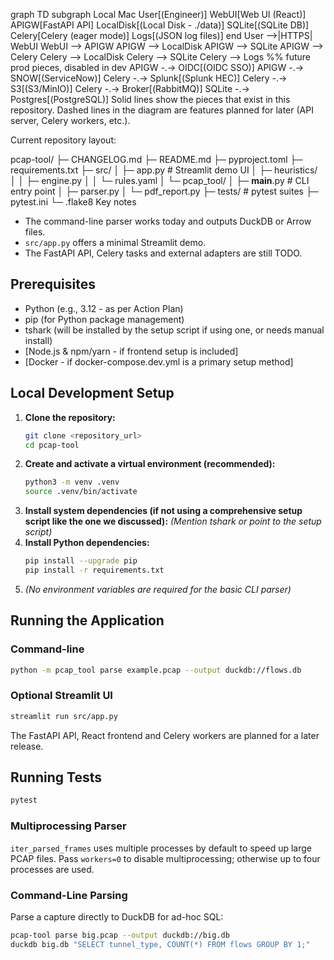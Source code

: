 graph TD
    subgraph Local Mac
        User[(Engineer)]
        WebUI[Web UI (React)]
        APIGW[FastAPI API]
        LocalDisk[(Local Disk - ./data)]
        SQLite[(SQLite DB)]
        Celery[Celery (eager mode)]
        Logs[(JSON log files)]
    end
    User -->|HTTPS| WebUI
    WebUI --> APIGW
    APIGW --> LocalDisk
    APIGW --> SQLite
    APIGW --> Celery
    Celery --> LocalDisk
    Celery --> SQLite
    Celery --> Logs
    %% future prod pieces, disabled in dev
    APIGW -.-> OIDC[(OIDC SSO)]
    APIGW -.-> SNOW[(ServiceNow)]
    Celery -.-> Splunk[(Splunk HEC)]
    Celery -.-> S3[(S3/MinIO)]
    Celery -.-> Broker[(RabbitMQ)]
    SQLite -.-> Postgres[(PostgreSQL)]
Solid lines show the pieces that exist in this repository. Dashed lines in the
diagram are features planned for later (API server, Celery workers, etc.).

Current repository layout:

pcap-tool/
├─ CHANGELOG.md
├─ README.md
├─ pyproject.toml
├─ requirements.txt
├─ src/
│  ├─ app.py              # Streamlit demo UI
│  ├─ heuristics/
│  │   ├─ engine.py
│  │   └─ rules.yaml
│  └─ pcap_tool/
│      ├─ __main__.py     # CLI entry point
│      ├─ parser.py
│      └─ pdf_report.py
├─ tests/                 # pytest suites
├─ pytest.ini
└─ .flake8
Key notes

* The command-line parser works today and outputs DuckDB or Arrow files.
* `src/app.py` offers a minimal Streamlit demo.
* The FastAPI API, Celery tasks and external adapters are still TODO.

## Prerequisites

* Python (e.g., 3.12 - as per Action Plan)
* pip (for Python package management)
* tshark (will be installed by the setup script if using one, or needs manual install)
* [Node.js & npm/yarn - if frontend setup is included]
* [Docker - if docker-compose.dev.yml is a primary setup method]

## Local Development Setup

1.  **Clone the repository:**
    ```bash
    git clone <repository_url>
    cd pcap-tool
    ```
2.  **Create and activate a virtual environment (recommended):**
    ```bash
    python3 -m venv .venv
    source .venv/bin/activate
    ```
3.  **Install system dependencies (if not using a comprehensive setup script like the one we discussed):**
    *(Mention tshark or point to the setup script)*
4.  **Install Python dependencies:**
    ```bash
    pip install --upgrade pip
    pip install -r requirements.txt
    ```
5.  *(No environment variables are required for the basic CLI parser)*

## Running the Application

### Command-line
```bash
python -m pcap_tool parse example.pcap --output duckdb://flows.db
```

### Optional Streamlit UI
```bash
streamlit run src/app.py
```

The FastAPI API, React frontend and Celery workers are planned for a later release.

## Running Tests

```bash
pytest
```

### Multiprocessing Parser

`iter_parsed_frames` uses multiple processes by default to speed up large PCAP files. Pass `workers=0` to disable multiprocessing; otherwise up to four processes are used.

### Command-Line Parsing

Parse a capture directly to DuckDB for ad-hoc SQL:

```bash
pcap-tool parse big.pcap --output duckdb://big.db
duckdb big.db "SELECT tunnel_type, COUNT(*) FROM flows GROUP BY 1;"
```
